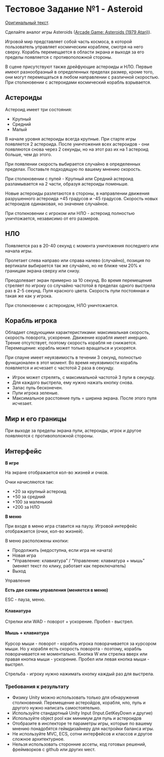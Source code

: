 # Тестовое Задание №1 - Asteroid

[Оригинальный текст](https://docs.google.com/document/d/1KVQ-o5OLX-Z-P6QhcF-w_8YA9C0z4j9MV_-C3bAwKhQ/edit?usp=sharing).

Сделайте аналог игры Asteroids ([Arcade Game: Asteroids (1979 Atari)](https://www.youtube.com/watch?v=9Ydu8UhIjeU)).

Игровой мир представляет собой часть космоса, в которой пользователь управляет космическим кораблем, смотря на него сверху. Корабль перемещается в области экрана и выходя за его пределы появляется с противоположной стороны.

В сцене присутствуют также дрейфующие астероиды и НЛО. Первые имеют разнообразный в определенных пределах размер, кроме того, они могут перемещаться в любом направлении с различной скоростью. При столкновении с астероидами космический корабль взрывается.

## Астероиды

Астероид имеет три состояния:
- Крупный
- Средний
- Малый

В начале уровня астероиды всегда крупные.
При старте игры появляется 2 астероида.
После уничтожения всех астероидов - они появляются снова через 2 секунды, но на этот раз их на 1 астероид больше, чем до этого.

При появлении скорость выбирается случайно в определенных пределах. Поставьте подходящую по вашему мнению скорость.

При столкновении с пулей - Крупный или Средний астероид разламывается на 2 части, образуя астероиды поменьше.

Новые астероиды разлетаются в стороны, в направлении движения разрушенного астероида +45 градусов и -45 градусов.
Скорость новых астероидов одинаковая, но значение случайное.

При столкновении с игроком или НЛО - астероид полностью уничтожается, независимо от его размеров.

## НЛО

Появляется раз в 20-40 секунд с момента уничтожения последнего или начала игры.

Пролетает слева направо или справа налево (случайно), позиция по вертикали выбирается так же случайно, но не ближе чем 20% к границам экрана сверху или снизу.

Преодолевает экран примерно за 10 секунд.
Во время перемещения стреляет по игроку со случайно частотой в пределах одного выстрела раз в 2-5 секунд. Пуля красного цвета. Скорость пули постоянная и такая же как у игрока.

При столкновении с астероидом, НЛО уничтожается.

## Корабль игрока

Обладает следующими характеристиками: максимальная скорость, скорость поворота, ускорение.
Движение корабля имеет инерцию.
Трение отсутствует, поэтому скорость корабля не снижается.
Перемещение: корабль может только вращаться и ускорятся.

При спауне имеет неуязвимость в течении 3 секунд, полностью функционален в этот момент. Во время неуязвимости корабль появляется и исчезает с частотой 2 раза в секунду.

- Игрок может стрелять, с максимальной частотой 3 пули в секунду.
- Для каждого выстрела, ему нужно нажать кнопку снова.
- Запас пуль бесконечен.
- Пули игрока зеленые.
- Максимальное расстояние пуль = ширина экрана. После этого пуля исчезает.

## Мир и его границы

При выходе за пределы экрана пули, астероиды, игрок и другое появляются с противоположной стороны.

## Интерфейс

**В игре**

На экране отображается кол-во жизней и очков.

Очки начисляются так:
- +20 за крупный астероид
- +50 за средний
- +100 за маленький
- +200 за НЛО

**В меню**

При входе в меню игра ставится на паузу.
Игровой интерфейс отображается (очки, кол-во жизней).

В меню расположены кнопки:
- Продолжить (недоступна, если игра не начата)
- Новая игра
- “Управление: клавиатура” / “Управление: клавиатура + мышь” (меняет текст по клику, работает как переключатель)
- Выход

Управление

**Есть две схемы управления (меняется в меню)**

ESC - пауза, меню.

#### Клавиатура

Стрелки или WAD - поворот + ускорение.
Пробел - выстрел.

#### Мышь + клавиатура

Курсор мыши - поворот - корабль игрока поворачивается за курсором мыши. Но у корабля есть скорость поворота - поэтому, корабль поворачивается не моментально.
Кнопка W или стрелка вверх или правая кнопка мыши - ускорение.
Пробел или левая кнопка мыши - выстрел.

Стрельба - игроку нужно нажимать кнопку каждый раз для выстрела.

### Требования к результату

- Физику Unity можно использовать только для обнаружения столкновений. Перемещение астеройдов, корабля, нло, пуль и другого нужно написать самостоятельно.
- Используйте стандартный Unity Input (Input.GetKeyDown и другие)
- Используйте object pool как минимум для пуль и астероидов
- Отобразите в инспекторе те параметры игры, которые по вашему мнению понадобятся геймдизайнеру для настройки баланса игры.
- Не используйте MVC, ECS, сотни интерфейсов и классов и другое сложное архитектурное.
- Нельзя использовать сторонние ассеты, код готовых решений, фреймворков с github или других мест.
